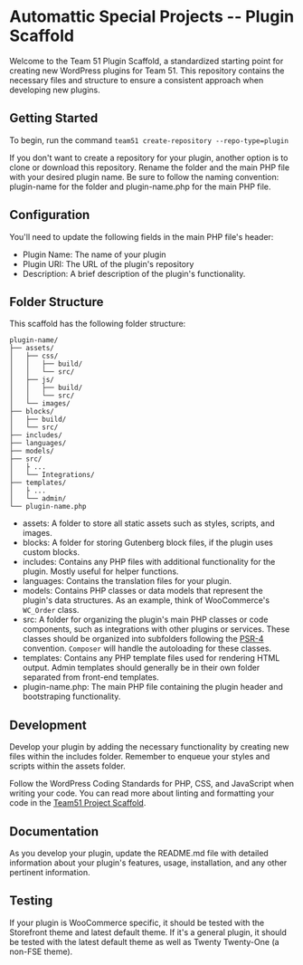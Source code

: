 # Automattic Special Projects -- Plugin Scaffold

Welcome to the Team 51 Plugin Scaffold, a standardized starting point for creating new WordPress plugins for Team 51. This repository contains the necessary files and structure to ensure a consistent approach when developing new plugins.

## Getting Started

To begin, run the command `team51 create-repository --repo-type=plugin`

If you don't want to create a repository for your plugin, another option is to clone or download this repository. Rename the folder and the main PHP file with your desired plugin name. Be sure to follow the naming convention: plugin-name for the folder and plugin-name.php for the main PHP file.

## Configuration

You'll need to update the following fields in the main PHP file's header:

- Plugin Name: The name of your plugin
- Plugin URI: The URL of the plugin's repository
- Description: A brief description of the plugin's functionality.

## Folder Structure

This scaffold has the following folder structure:

```
plugin-name/
├── assets/
│   ├── css/
│   │   ├── build/
│   │   └── src/
│   ├── js/
│   │   ├── build/
│   │   └── src/
│   └── images/
├── blocks/
│   ├── build/
│   └── src/
├── includes/
├── languages/
├── models/
├── src/
│   ├ ...
│   └── Integrations/
├── templates/
│   ├ ...
│   └── admin/
└── plugin-name.php
```

- assets: A folder to store all static assets such as styles, scripts, and images.
- blocks: A folder for storing Gutenberg block files, if the plugin uses custom blocks.
- includes: Contains any PHP files with additional functionality for the plugin. Mostly useful for helper functions.
- languages: Contains the translation files for your plugin.
- models: Contains PHP classes or data models that represent the plugin's data structures. As an example, think of WooCommerce's `WC_Order` class.
- src: A folder for organizing the plugin's main PHP classes or code components, such as integrations with other plugins or services. These classes should be organized into subfolders following the [PSR-4](https://www.php-fig.org/psr/psr-4/) convention. `Composer` will handle the autoloading for these classes.
- templates: Contains any PHP template files used for rendering HTML output. Admin templates should generally be in their own folder separated from front-end templates.
- plugin-name.php: The main PHP file containing the plugin header and bootstraping functionality.

## Development

Develop your plugin by adding the necessary functionality by creating new files within the includes folder. Remember to enqueue your styles and scripts within the assets folder.

Follow the WordPress Coding Standards for PHP, CSS, and JavaScript when writing your code. You can read more about linting and formatting your code in the [Team51 Project Scaffold](https://github.com/a8cteam51/team51-project-scaffold#code-style--quality).

## Documentation

As you develop your plugin, update the README.md file with detailed information about your plugin's features, usage, installation, and any other pertinent information.

## Testing

If your plugin is WooCommerce specific, it should be tested with the Storefront theme and latest default theme. If it's a general plugin, it should be tested with the latest default theme as well as Twenty Twenty-One (a non-FSE theme).

